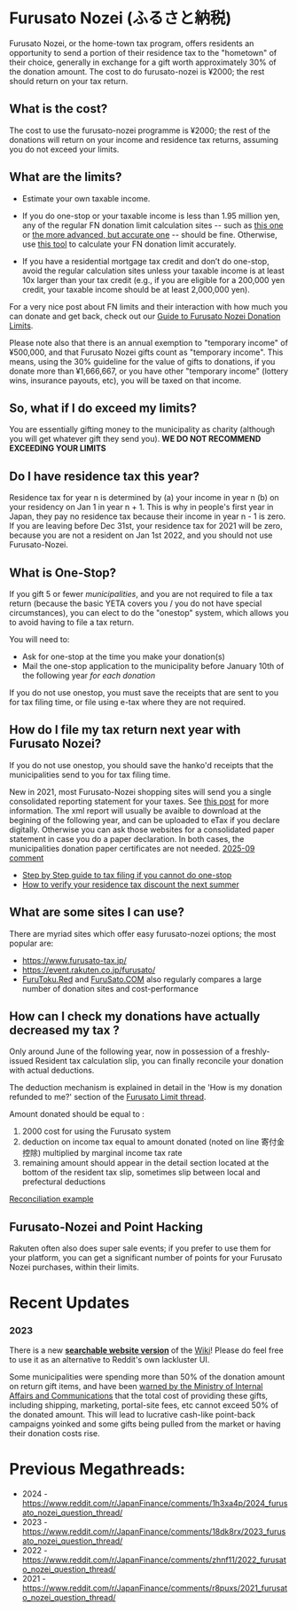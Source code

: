 # Furusato Nozei (ふるさと納税)

Furusato Nozei, or the home-town tax program, offers residents an opportunity to send a portion of their residence tax to the "hometown" of their choice, generally in exchange for a gift worth approximately 30% of the donation amount.  The cost to do furusato-nozei is ¥2000; the rest should return on your tax return.

## What is the cost?

The cost to use the furusato-nozei programme is ¥2000; the rest of the donations will return on your income and residence tax returns, assuming you do not exceed your limits.

## What are the limits?

* Estimate your own taxable income.

* If you do one-stop or your taxable income is less than 1.95 million yen, any of the regular FN donation limit calculation sites -- such as [this one](https://www.furusato-tax.jp/about/easy_simulation) or [the more advanced, but accurate one](https://www.furusato-tax.jp/about/simulation) -- should be fine. Otherwise, use [this tool](https://kaikei7.com/furusato_nouzei_keisan/) to calculate your FN donation limit accurately.

* If you have a residential mortgage tax credit and don’t do one-stop, avoid the regular calculation sites unless your taxable income is at least 10x larger than your tax credit (e.g., if you are eligible for a 200,000 yen credit, your taxable income should be at least 2,000,000 yen).

For a very nice post about FN limits and their interaction with how much you can donate and get back, check out our [Guide to Furusato Nozei Donation Limits](https://www.reddit.com/r/JapanFinance/comments/zgr11k/guide_to_furusato_nozei_donation_limits/).

Please note also that there is an annual exemption to "temporary income" of ¥500,000, and that Furusato Nozei gifts count as "temporary income".  This means, using the 30% guideline for the value of gifts to donations, if you donate more than ¥1,666,667, or you have other "temporary income" (lottery wins, insurance payouts, etc), you will be taxed on that income.

## So, what if I do exceed my limits?

You are essentially gifting money to the municipality as charity (although you will get whatever gift they send you).  **WE DO NOT RECOMMEND EXCEEDING YOUR LIMITS**

## Do I have residence tax this year?

Residence tax for year n is determined by (a) your income in year n (b) on your residency on Jan 1 in year n + 1.  This is why in people's first year in Japan, they pay no residence tax because their income in year n - 1 is zero.  If you are leaving before Dec 31st, your residence tax for 2021 will be zero, because you are not a resident on Jan 1st 2022, and you should not use Furusato-Nozei.

## What is One-Stop?

If you gift 5 or fewer *municipalities*, and you are not required to file a tax return (because the basic YETA covers you / you do not have special circumstances), you can elect to do the "onestop" system, which allows you to avoid having to file a tax return.

You will need to:

* Ask for one-stop at the time you make your donation(s)
* Mail the one-stop application to the municipality before January 10th of the following year *for each donation*

If you do not use onestop, you must save the receipts that are sent to you for tax filing time, or file using e-tax where they are not required.

## How do I file my tax return next year with Furusato Nozei?

If you do not use onestop, you should save the hanko'd receipts that the municipalities send to you for tax filing time.

New in 2021, most Furusato-Nozei shopping sites will send you a single consolidated reporting statement for your taxes.  See [this post](https://www.reddit.com/r/JapanFinance/comments/qvpj2u/new_consolidated_furusato_nozei_statements/) for more information. The xml report will usually be avaible to download at the begining of the following year, and can be uploaded to eTax if you declare digitally. Otherwise you can ask those websites for a consolidated paper statement in case you do a paper declaration. In both cases, the municipalities donation paper certificates are not needed. [2025-09 comment](https://www.reddit.com/r/JapanFinance/comments/1nk0i5j/comment/nez9m9n/?utm_source=share&utm_medium=web3x&utm_name=web3xcss&utm_term=1&utm_content=share_button)

* [Step by Step guide to tax filing if you cannot do one-stop](https://www.satofull.jp/static/kakutei_shinkoku.php)
* [How to verify your residence tax discount the next summer](https://web.archive.org/web/20201125192309/https://blog.furusatohonpo.jp/2019/06/12/furuatotax-juminzei/)

## What are some sites I can use?

There are myriad sites which offer easy furusato-nozei options; the most popular are:

* https://www.furusato-tax.jp/
* https://event.rakuten.co.jp/furusato/
* [FuruToku.Red](https://furusato-toku.red/furusatotax-site-hikaku-346) and [FuruSato.COM](https://furu-sato.com/total/value_rank) also regularly compares a large number of donation sites and cost-performance

## How can I check my donations have actually decreased my tax ?

Only around June of the following year, now in possession of a freshly-issued Resident tax calculation slip, you can finally reconcile your donation with actual deductions.

The deduction mechanism is explained in detail in the 'How is my donation refunded to me?' section of the [Furusato Limit thread](https://www.reddit.com/r/JapanFinance/comments/zgr11k/guide_to_furusato_nozei_donation_limits/).

Amount donated should be equal to :
1) 2000 cost for using the Furusato system 
2) deduction on income tax equal to amount donated (noted on line 寄付金控除) multiplied by marginal income tax rate 
3) remaining amount should appear in the detail section located at the bottom of the resident tax slip, sometimes slip between local and prefectural deductions

[Reconciliation example](https://alexkwa.com/the-complete-guide-to-furusato-nozei/)

## Furusato-Nozei and Point Hacking

Rakuten often also does super sale events; if you prefer to use them for your platform, you can get a significant number of points for your Furusato Nozei purchases, within their limits.

# Recent Updates

### 2023

There is a new **[searchable website version](https://wiki.japanfinance.org/tax/residence/furusato-nozei/)** of the [Wiki](/tax/residence/furusato-nozei/)!  Please do feel free to use it as an alternative to Reddit's own lackluster UI.

Some municipalities were spending more than 50% of the donation amount on return gift items, and have been [warned by the Ministry of Internal Affairs and Communications](https://www.yomiuri.co.jp/national/20230215-OYT1T50326/) that the total cost of providing these gifts, including shipping, marketing, portal-site fees, etc cannot exceed 50% of the donated amount.  This will lead to lucrative cash-like point-back campaigns yoinked and some gifts being pulled from the market or having their donation costs rise.

# Previous Megathreads:

* 2024 - https://www.reddit.com/r/JapanFinance/comments/1h3xa4p/2024_furusato_nozei_question_thread/
* 2023 - https://www.reddit.com/r/JapanFinance/comments/18dk8rx/2023_furusato_nozei_question_thread/
* 2022 - https://www.reddit.com/r/JapanFinance/comments/zhnf11/2022_furusato_nozei_question_thread/
* 2021 - https://www.reddit.com/r/JapanFinance/comments/r8puxs/2021_furusato_nozei_question_thread/
